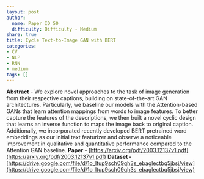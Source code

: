 ```yaml
---
layout: post
author:
  name: Paper ID 50
  difficulty: Difficulty - Medium
share: true
title: Cycle Text-to-Image GAN with BERT
categories:
- CV
- NLP
- RNN
- medium
tags: []
---
```

**Abstract** - We explore novel approaches to the task of
image generation from their respective captions, building on state-of-the-art GAN architectures. Particularly, we baseline our models with the Attention-based GANs that learn
attention mappings from words to image features. To better capture the features of the
descriptions, we then built a novel cyclic design that learns an inverse function to maps
the image back to original caption. Additionally, we incorporated recently developed
BERT pretrained word embeddings as our initial text featurizer and observe a noticeable
improvement in qualitative and quantitative
performance compared to the Attention GAN
baseline.
**Paper** - [https://arxiv.org/pdf/2003.12137v1.pdf](https://arxiv.org/pdf/2003.12137v1.pdf)
**Dataset -** [https://drive.google.com/file/d/1o_ltup9sch09qh3s_ebaglectbq5jbsj/view](https://drive.google.com/file/d/1o_ltup9sch09qh3s_ebaglectbq5jbsj/view)
    
